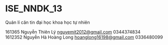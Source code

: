 # ISE_NNDK_13
Quản lí căn tin đại học khoa học tự nhiên

161365          Nguyễn Thiên Lý                      nguyemit2012@gmail.com       0344374834         
1612352        Nguyễn Hà Hoàng Long          hoanglong16198@gmail.com   0336480099

